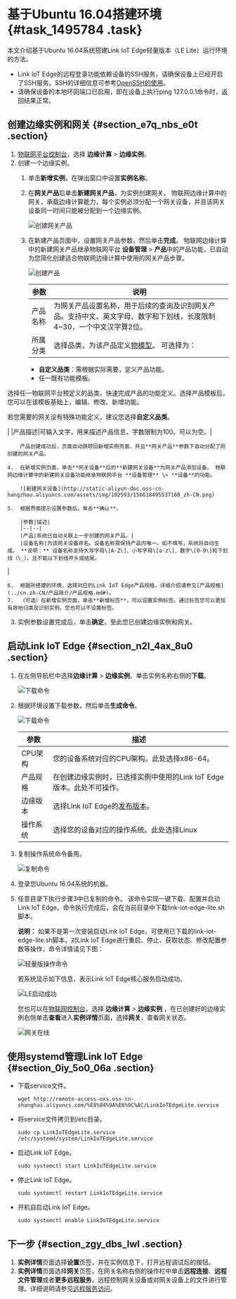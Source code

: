 # 基于Ubuntu 16.04搭建环境 {#task_1495784 .task}

本文介绍基于Ubuntu 16.04系统搭建Link IoT Edge轻量版本（LE Lite）运行环境的方法。

-   Link IoT Edge的远程登录功能依赖设备的SSH服务，请确保设备上已经开启了SSH服务。SSH的详细信息可参考[OpenSSH的使用](https://help.ubuntu.com/lts/serverguide/openssh-server.html.en?spm=a2c4g.11186623.2.11.3ce2427aDPqjvW&file=openssh-server.html.en)。
-   请确保设备的本地环回端口已启用，即在设备上执行ping 127.0.0.1命令时，返回结果正常。

## 创建边缘实例和网关 {#section_e7q_nbs_e0t .section}

1.  [物联网平台控制台](http://iot.console.aliyun.com/)，选择 **边缘计算** \> **边缘实例**。
2.  创建一个边缘实例。 
    1.  单击**新增实例**，在弹出窗口中设置**实例名称**。
    2.  在**网关产品**后单击**新建网关产品**，为实例创建网关。 物联网边缘计算中的网关，承载边缘计算能力，每个实例必须分配一个网关设备，并且该网关设备同一时间只能被分配到一个边缘实例。

        ![创建网关产品](http://static-aliyun-doc.oss-cn-hangzhou.aliyuncs.com/assets/img/102593/156618495537158_zh-CN.png)

    3.  在新建产品页面中，设置网关产品参数，然后单击**完成**。 物联网边缘计算中的新建网关产品继承物联网平台 **设备管理** \> **产品**中的产品功能，已自动为您简化创建适合物联网边缘计算中使用的网关产品步骤。

        ![创建产品](http://static-aliyun-doc.oss-cn-hangzhou.aliyuncs.com/assets/img/102593/156618495537159_zh-CN.png)

        |参数|说明|
        |--|--|
        |产品名称|为网关产品设置名称，用于后续的查询及识别网关产品。支持中文、英文字母、数字和下划线，长度限制4~30，一个中文汉字算2位。|
        |所属分类|选择品类，为该产品定义[物模型](../cn.zh-CN/用户指南/产品与设备/物模型/什么是物模型.md#)。 可选择为：

         -   **自定义品类**：需根据实际需要，定义产品功能。
        -   任一既有功能模板。

选择任一物联网平台预定义的品类，快速完成产品的功能定义。选择产品模板后，您可以在该模板基础上，编辑、修改、新增功能。

 若您需要的网关没有特殊功能定义，建议您选择**自定义品类**。

 |
        |产品描述|可输入文字，用来描述产品信息。字数限制为100。可以为空。|

        产品创建成功后，页面自动跳转回新增实例页面，并且**网关产品**参数下自动分配了刚创建的网关产品。

    4.  在新增实例页面，单击**网关设备**后的**新建网关设备**为网关产品添加设备。 物联网边缘计算中的新建网关设备功能继承物联网平台 **设备管理** \> **设备**的功能。

        ![新建网关设备](http://static-aliyun-doc.oss-cn-hangzhou.aliyuncs.com/assets/img/102593/156618495537160_zh-CN.png)

    5.  根据界面提示设置参数后，单击**确认**。 

        |参数|描述|
        |--|--|
        |产品|系统已自动关联上一步创建的网关产品。|
        |设备名称|为该网关设备命名。设备名称需保持产品内唯一。如不填写，系统将自动生成。 **说明：** 设备名称支持大写字母\[A-Z\]、小写字母\[a-z\]、数字\[0-9\]和下划线（\_）。且不能以下划线开头或结尾。

 |

    6.  根据所搭建的环境，选择对应的Link IoT Edge产品规格，详细介绍请参见[产品规格](../cn.zh-CN/产品简介/产品规格.md#)。
    7.  （可选）在新增实例页面，单击**新增标签**，可以设置实例标签。通过标签您可以更加有效地归类及识别实例。您也可以不设置标签。
3.  实例参数设置完成后，单击**确定**，至此您已创建边缘实例和网关。

## 启动Link IoT Edge {#section_n2l_4ax_8u0 .section}

1.  在左侧导航栏中选择**边缘计算** \> **边缘实例**，单击实例名称右侧的**下载**。 

    ![下载命令](http://static-aliyun-doc.oss-cn-hangzhou.aliyuncs.com/assets/img/102593/156618495544201_zh-CN.png)

2.  根据环境设置下载参数，然后单击**生成命令**。 

    ![下载命令](http://static-aliyun-doc.oss-cn-hangzhou.aliyuncs.com/assets/img/104167/156618495544238_zh-CN.png)

    |参数|描述|
    |--|--|
    |CPU架构|您的设备系统对应的CPU架构。此处选择x86-64。|
    |产品规格|在创建边缘实例时，已选择实例中使用的Link IoT Edge版本。此处不可操作。|
    |边缘版本|选择Link IoT Edge的[发布版本](../cn.zh-CN/产品简介/发布历史/专业版.md#)。|
    |操作系统|选择您的设备对应的操作系统。此处选择Linux|

3.  复制操作系统命令备用。 

    ![复制命令](http://static-aliyun-doc.oss-cn-hangzhou.aliyuncs.com/assets/img/104167/156618495644857_zh-CN.png)

4.  登录您Ubuntu 16.04系统的机器。
5.  任意目录下执行步骤3中已复制的命令。 该命令实现一键下载、配置并启动Link IoT Edge。命令执行完成后，会在当前目录中下载link-iot-edge-lite.sh脚本。

    **说明：** 如果不是第一次安装启动Link IoT Edge，可使用已下载的link-iot-edge-lite.sh脚本，对Link IoT Edge进行重启、停止、获取状态、修改配置参数等操作，命令详情请见下图：

    ![轻量版操作命令](http://static-aliyun-doc.oss-cn-hangzhou.aliyuncs.com/assets/img/104167/156618495644855_zh-CN.png)

    若系统显示如下信息，表示Link IoT Edge核心服务启动成功。

    ![LE启动成功](http://static-aliyun-doc.oss-cn-hangzhou.aliyuncs.com/assets/img/104167/156618495637295_zh-CN.png)

    您也可以在[物联网控制台](http://iot.console.aliyun.com/)，选择 **边缘计算** \> **边缘实例** ，在已创建好的边缘实例右侧单击**查看**进入**实例详情**页面，选择**网关**，查看网关状态。

    ![网关在线](http://static-aliyun-doc.oss-cn-hangzhou.aliyuncs.com/assets/img/104167/156618495748694_zh-CN.png)


## 使用systemd管理Link IoT Edge {#section_0iy_5o0_06a .section}

-   下载service文件。

    ``` {#codeblock_s96_ubn_ytq}
    wget http://remote-access-oxs.oss-cn-shanghai.aliyuncs.com/%E8%84%9A%E6%9C%AC/LinkIoTEdgeLite.service
    ```

-   将service文件拷贝到/etc目录。

    ``` {#codeblock_8nx_x2h_evp}
    sudo cp LinkIoTEdgeLite.service /etc/systemd/system/LinkIoTEdgeLite.service
    ```

-   启动Link IoT Edge。

    ``` {#codeblock_hr0_o0j_8d2}
    sudo systemctl start LinkIoTEdgeLite.service
    ```

-   停止Link IoT Edge。

    ``` {#codeblock_jtn_8do_cba}
    sudo systemctl restart LinkIoTEdgeLite.service
    ```

-   开机自启动Link IoT Edge。

    ``` {#codeblock_h86_hqo_4ez}
    sudo systemctl enable LinkIoTEdgeLite.service
    ```


## 下一步 {#section_zgy_dbs_lwl .section}

1.  **实例详情**页面选择**设置**页签，并在实例信息下，打开远程调试后的按钮。
2.  **实例详情**页面选择**网关**页签，在网关名称右侧的操作栏中单击**远程连接**、**远程文件管理**或者**更多远程服务**，远程控制网关设备或对网关设备上的文件进行管理。详细说明请参见[远程服务访问](../cn.zh-CN/用户指南/远程运维管理/远程服务访问.md#)。

